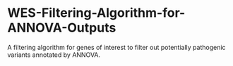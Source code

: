# WES-Filtering-Algorithm-for-ANNOVA-Outputs
A filtering algorithm for genes of interest to filter out potentially pathogenic variants annotated by ANNOVA. 
